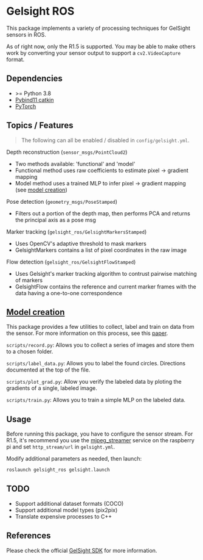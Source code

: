 # Gelsight ROS

This package implements a variety of processing techniques for GelSight sensors in ROS.

As of right now, only the R1.5 is supported. You may be able to make others work by converting your sensor output to support a `cv2.VideoCapture` format.

## Dependencies

- \>= Python 3.8
- [Pybind11 catkin](https://github.com/ipab-slmc/pybind11_catkin)
- [PyTorch](https://pytorch.org/get-started/locally/)

## Topics / Features

> The following can all be enabled / disabled in `config/gelsight.yml`.

Depth reconstruction (`sensor_msgs/PointCloud2`)
- Two methods available: 'functional' and 'model'
- Functional method uses raw coefficients to estimate pixel -> gradient mapping
- Model method uses a trained MLP to infer pixel -> gradient mapping (see [model creation](#model-creation))

Pose detection (`geometry_msgs/PoseStamped`)
- Filters out a portion of the depth map, then performs PCA and returns the principal axis as a pose msg

Marker tracking (`gelsight_ros/GelsightMarkersStamped`)
- Uses OpenCV's adaptive threshold to mask markers
- GelsightMarkers contains a list of pixel coordinates in the raw image

Flow detection (`gelsight_ros/GelsightFlowStamped`)
- Uses Gelsight's marker tracking algorithm to contrust pairwise matching of markers
- GelsightFlow contains the reference and current marker frames with the data having a one-to-one correspondence

## [Model creation](#model-creation)

This package provides a few utilities to collect, label and train on data from the sensor. For more information on this process, see this [paper](https://ieeexplore.ieee.org/abstract/document/9560783).

`scripts/record.py`: Allows you to collect a series of images and store them to a chosen folder.

`scripts/label_data.py`: Allows you to label the found circles. Directions documented at the top of the file.

`scripts/plot_grad.py`: Allow you verify the labeled data by ploting the gradients of a single, labeled image.

`scripts/train.py`: Allows you to train a simple MLP on the labeled data.

## Usage

Before running this package, you have to configure the sensor stream. For R1.5, it's recommend you use the [mjpeg_streamer](https://github.com/jacksonliam/mjpg-streamer) service on the raspberry pi and set `http_stream/url` in `gelsight.yml`.

Modify additional parameters as needed, then launch:

```bash
roslaunch gelsight_ros gelsight.launch
```

## TODO

- Support additional dataset formats (COCO)
- Support additional model types (pix2pix)
- Translate expensive processes to C++

## References

Please check the official [GelSight SDK](https://github.com/gelsightinc/gsrobotics) for more information.
